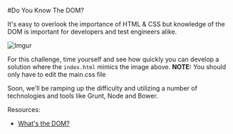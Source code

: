 #Do You Know The DOM?

It's easy to overlook the importance of HTML & CSS but knowledge of the DOM is important for developers and test engineers alike.

![Imgur](http://i.imgur.com/XF7o5mr.png)

For this challenge, time yourself and see how quickly you can develop a solution where the `index.html` mimics the image above. __NOTE:__ You should only have to edit the main.css file

Soon, we'll be ramping up the difficulty and utilizing a number of technologies and tools like Grunt, Node and Bower. 

Resources:
- [What's the DOM?](https://developer.mozilla.org/en-US/docs/Web/API/Document_Object_Model/Introduction)

